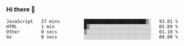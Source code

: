 ### Hi there 👋

<!--
**KLXLjun/KLXLjun** is a ✨ _special_ ✨ repository because its `README.md` (this file) appears on your GitHub profile.

Here are some ideas to get you started:

- 🔭 I’m currently working on ...
- 🌱 I’m currently learning ...
- 👯 I’m looking to collaborate on ...
- 🤔 I’m looking for help with ...
- 💬 Ask me about ...
- 📫 How to reach me: ...
- 😄 Pronouns: ...
- ⚡ Fun fact: ...
-->

<!--START_SECTION:waka-->
```text
JavaScript   27 mins         ███████████████████████▒░   93.01 % 
HTML         1 min           █▒░░░░░░░░░░░░░░░░░░░░░░░   05.89 % 
Other        0 secs          ▒░░░░░░░░░░░░░░░░░░░░░░░░   01.10 % 
Go           0 secs          ░░░░░░░░░░░░░░░░░░░░░░░░░   00.00 % 
```
<!--END_SECTION:waka-->
